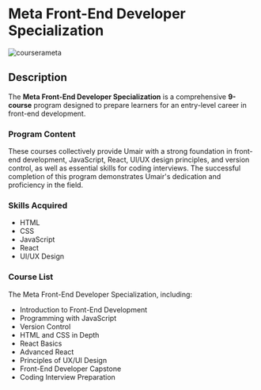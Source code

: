 # Meta Front-End Developer Specialization

![courserameta](https://github.com/user-attachments/assets/fdd6e0af-d5e1-499b-abfb-4892791a056b)

## Description

The **Meta Front-End Developer Specialization** is a comprehensive **9-course** program designed to prepare learners for an entry-level career in front-end development. 

### Program Content

These courses collectively provide Umair with a strong foundation in front-end development, JavaScript, React, UI/UX design principles, and version control, as well as essential skills for coding interviews. The successful completion of this program demonstrates Umair's dedication and proficiency in the field.

### Skills Acquired

- HTML
- CSS
- JavaScript
- React
- UI/UX Design

### Course List

The Meta Front-End Developer Specialization, including:

- Introduction to Front-End Development
- Programming with JavaScript
- Version Control
- HTML and CSS in Depth
- React Basics
- Advanced React
- Principles of UX/UI Design
- Front-End Developer Capstone
- Coding Interview Preparation
